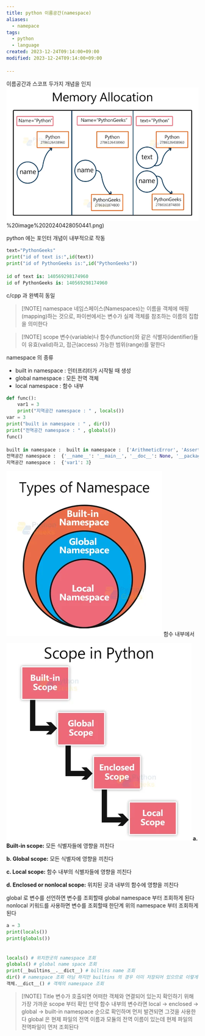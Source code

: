 ```yaml
---
title: python 이름공간(namespace)
aliases:
  - namepace
tags:
  - python
  - language
created: 2023-12-24T09:14:00+09:00
modified: 2023-12-24T09:14:00+09:00

---
```


이름공간과 스코프 두가지 개념을 인지
![](../08.media/20240428050441.png)%20image%2020240428050441.png)

python 에는 포인터 개념이 내부적으로 작동

```python
text="PythonGeeks"
print("id of text is:",id(text))
print("id of PythonGeeks is:",id("PythonGeeks"))

id of text is: 140569298174960
id of PythonGeeks is: 140569298174960
```
c/cpp 과 완벽히 동일


> [!NOTE] namespace
> 네임스페이스(Namespaces)는 이름을 객체에 매핑(mapping)하는 것으로, 파이썬에서는 변수가 실제 객체를 참조하는 이름의 집합을 의미한다

> [!NOTE] scope
> 변수(variable)나 함수(function)와 같은 식별자(identifier)들이 유효(valid)하고, 접근(access) 가능한 범위(range)를 말한다



namespace 의 종류
- built in namespace :  인터프리터가 시작될 때 생성
- global namespace :  모든 전역 객체
- local namespace : 함수 내부

```python
def func():
    var1 = 3
    print("지역공간 namespace : " , locals())
var = 3
print("built in namespace : " , dir())
print("전역공간 namespace : " , globals())
func()

built in namespace :  built in namespace :  ['ArithmeticError', 'AssertionError', 'AttributeError', 'BaseException', 'BaseExceptionGroup', 'BlockingIOError', 'BrokenPipeError', 'BufferError', 'BytesWarning', 'ChildProcessError', 'ConnectionAbortedError', 'ConnectionError', 'ConnectionRefusedError', 'ConnectionResetError', 'DeprecationWarning', 'EOFError', 'Ellipsis', 'EncodingWarning', 'EnvironmentError', 'Exception', 'ExceptionGroup', 'False', 'FileExistsError', 'FileNotFoundError', 'FloatingPointError', 'FutureWarning', 'GeneratorExit', 'IOError', 'ImportError', 'ImportWarning', 'IndentationError', 'IndexError', 'InterruptedError', 'IsADirectoryError', 'KeyError', 'KeyboardInterrupt', 'LookupError', 'MemoryError', 'ModuleNotFoundError', 'NameError', 'None', 'NotADirectoryError', 'NotImplemented', 'NotImplementedError', 'OSError', 'OverflowError', 'PendingDeprecationWarning', 'PermissionError', 'ProcessLookupError', 'RecursionError', 'ReferenceError', 'ResourceWarning', 'RuntimeError', 'RuntimeWarning', 'StopAsyncIteration', 'StopIteration', 'SyntaxError', 'SyntaxWarning', 'SystemError', 'SystemExit', 'TabError', 'TimeoutError', 'True', 'TypeError', 'UnboundLocalError', 'UnicodeDecodeError', 'UnicodeEncodeError', 'UnicodeError', 'UnicodeTranslateError', 'UnicodeWarning', 'UserWarning', 'ValueError', 'Warning', 'ZeroDivisionError', '__build_class__', '__debug__', '__doc__', '__import__', '__loader__', '__name__', '__package__', '__spec__', 'abs', 'aiter', 'all', 'anext', 'any', 'ascii', 'bin', 'bool', 'breakpoint', 'bytearray', 'bytes', 'callable', 'chr', 'classmethod', 'compile', 'complex', 'copyright', 'credits', 'delattr', 'dict', 'dir', 'divmod', 'enumerate', 'eval', 'exec', 'exit', 'filter', 'float', 'format', 'frozenset', 'getattr', 'globals', 'hasattr', 'hash', 'help', 'hex', 'id', 'input', 'int', 'isinstance', 'issubclass', 'iter', 'len', 'license', 'list', 'locals', 'map', 'max', 'memoryview', 'min', 'next', 'object', 'oct', 'open', 'ord', 'pow', 'print', 'property', 'quit', 'range', 'repr', 'reversed', 'round', 'set', 'setattr', 'slice', 'sorted', 'staticmethod', 'str', 'sum', 'super', 'tuple', 'type', 'vars', 'zip']
전역공간 namespace :  {'__name__': '__main__', '__doc__': None, '__package__': None, '__loader__': <_frozen_importlib_external.SourceFileLoader object at 0x7f2a74ccb350>, '__spec__': None, '__annotations__': {}, '__builtins__': <module 'builtins' (built-in)>, '__file__': '/home/shinnk/source_main/personal/python/class/namepace.py', '__cached__': None, 'func': <function func at 0x7f2a74c704a0>, 'var': 3}
지역공간 namespace :  {'var1': 3}
```
![Pasted image 20240428050445](../08.media/20240428050445.png)
함수 내부에서 

![Pasted image 20240428050454](../08.media/20240428050454.png)
**a. Built-in scope:** 모든 식별자들에 영향을 끼친다

**b. Global scope:** 모든 식별자에 영향을 끼친다

**c. Local scope:** 함수 내부의 식별자들에 영향을 끼친다

**d. Enclosed or nonlocal scope:** 위치된 곳과 내부의 함수에 영향을 끼친다



global 로 변수를 선언하면 변수를 조회할때 global namespace 부터 조회하게 된다
nonlocal 키워드를 사용하면 변수를 조회할때 한단계 위의 namespace 부터 조회하게 된다


```python
a = 3
print(locals())
print(globals())


locals() # 위치한곳의 namespace 조회
globals() # global name space 조회
print(__builtins__.__dict__) # biltins name 조회
dir() # namespace 조회 아님 하지만 builtins 의 경우 이미 저장되어 있으므로 이렇게 조회함
객체.__dict__() # 객체의 namespace 조회
```


> [!NOTE] Title
> 변수가 호출되면 어떠한 객체와 연결되어 있는지 확인하기 위해 가장 가까운 scope 부터 확인
> 만약 함수 내부의 변수라면 local -> enclosed -> global -> built-in 
> namespace 순으로 확인하며 먼저 발견되면 그것을 사용한다
> global 은 현제 파일의 전역 이름과 모듈의 전역 이름이 있는데 현제 파일의 전역파일이 먼저 조회된다





